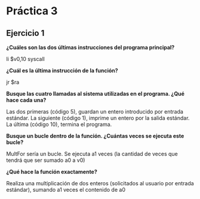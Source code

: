 # Práctica 3

## Ejercicio 1

__¿Cuáles son las dos últimas instrucciones del programa principal?__

li $v0,10
syscall

__¿Cuál es la última instrucción de la función?__

jr $ra

__Busque las cuatro llamadas al sistema utilizadas en el programa. ¿Qué hace cada una?__

Las dos primeras (código 5), guardan un entero introducido por entrada estándar.
La siguiente (código 1), imprime un entero por la salida estándar.
La última (código 10), termina el programa.

__Busque un bucle dentro de la función. ¿Cuántas veces se ejecuta este bucle?__

MultFor sería un bucle. Se ejecuta a1 veces (la cantidad de veces que tendrá que ser sumado a0 a v0)

__¿Qué hace la función exactamente?__

Realiza una multiplicación de dos enteros (solicitados al usuario por entrada estándar), sumando a1 veces el contenido de a0